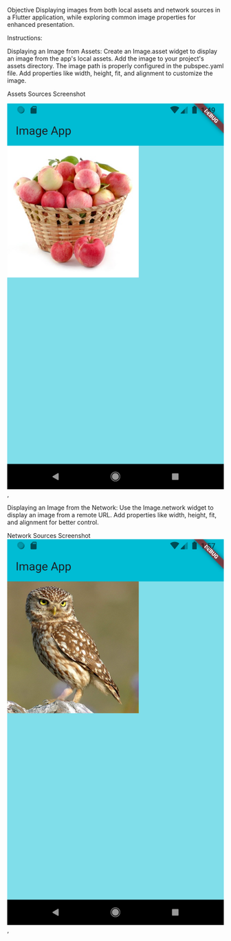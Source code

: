 Objective
Displaying images from both local assets and network sources in a Flutter application, while exploring common image properties for enhanced presentation.

Instructions:

Displaying an Image from Assets:
Create an Image.asset widget to display an image from the app's local assets.
Add the image to your project's assets directory.
The image path is properly configured in the pubspec.yaml file.
Add properties like width, height, fit, and alignment to customize the image.

Assets Sources Screenshot

![image alt ](https://github.com/mr-yashmaurya/image_app1/blob/72c254eb90c9cf0cf610b706e0b57466d832a101/imgAssets.png),


Displaying an Image from the Network:
Use the Image.network widget to display an image from a remote URL.
Add properties like width, height, fit, and alignment for better control.


Network Sources Screenshot
![image alt ](https://github.com/mr-yashmaurya/image_app1/blob/72c254eb90c9cf0cf610b706e0b57466d832a101/NetworkAssets.png),






